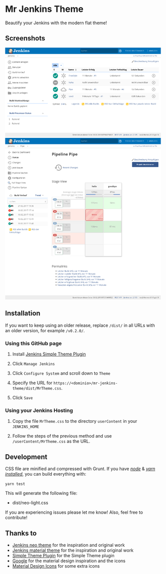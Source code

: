 # Mr Jenkins Theme

Beautify your Jenkins with the modern flat theme!


## Screenshots

![Start page](img/screenshot1.png)
![Job page](img/screenshot2.png)


## Installation

If you want to keep using an older release, replace `/dist/` in all URLs with
an older version, for example `/v0.2.0/`.

### Using this GitHub page

1. Install [Jenkins Simple Theme Plugin][simple]

2. Click `Manage Jenkins`

3. Click `Configure System` and scroll down to `Theme`

4. Specify the URL for `https://<dominio>/mr-jenkins-theme/dist/MrTheme.css`.

5. Click `Save`


### Using your Jenkins Hosting

1. Copy the file
   `MrTheme.css` to the
   directory `userContent` in your `JENKINS_HOME`

2. Follow the steps of the previous method and use `/userContent/MrTheme.css`
   as the URL.


## Development

CSS file are minified and compressed with Grunt. If you have [_node_][n] & [_yarn
installed_][y], you can build everything with:

`yarn test`

This will generate the following file:

- dist/neo-light.css

If you are experiencing issues please let me know! Also, feel free to contribute!


## Thanks to

- [Jenkins neo theme][neo] for the inspiration and original work
- [Jenkins material theme][material] for the inspiration and original work
- [Simple Theme Plugin][simple] for the Simple Theme plugin
- [Google][google] for the material design inspiration and the icons
- [Material Design Icons][material-design-icons] for some extra icons



[neo]: https://github.com/jenkins-contrib-themes/jenkins-neo-theme
[material]: https://github.com/afonsof/jenkins-material-theme
[simple]: https://plugins.jenkins.io/simple-theme-plugin
[google]: https://www.google.com/design/spec/material-design/introduction.html
[material-design-icons]: https://materialdesignicons.com/
[n]: http://npm_i
[y]: http://npm_i_--global_yarn


